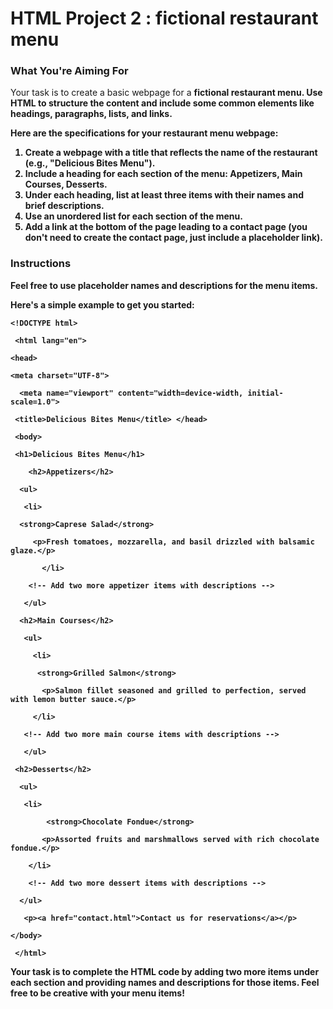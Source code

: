 # HTML Project 2 : fictional restaurant menu

### What You're Aiming For

Your task is to create a basic webpage for a <strong>fictional restaurant menu<strong>. Use HTML to structure the content and include some common elements like headings, paragraphs, lists, and links.

Here are the specifications for your restaurant menu webpage:

1. Create a webpage with a title that reflects the name of the restaurant (e.g., "Delicious Bites Menu").
2. Include a heading for each section of the menu: Appetizers, Main Courses, Desserts.
3. Under each heading, list at least three items with their names and brief descriptions.
4. Use an unordered list for each section of the menu.
5. Add a link at the bottom of the page leading to a contact page (you don't need to create the contact page, just include a placeholder link).
 

 
### Instructions

Feel free to use placeholder names and descriptions for the menu items. 

Here's a simple example to get you started:
```
<!DOCTYPE html>

 <html lang="en"> 

<head>    

<meta charset="UTF-8">  

  <meta name="viewport" content="width=device-width, initial-scale=1.0">   

 <title>Delicious Bites Menu</title> </head>

 <body>   

 <h1>Delicious Bites Menu</h1>

    <h2>Appetizers</h2>  

  <ul>     

   <li>          

  <strong>Caprese Salad</strong>       

     <p>Fresh tomatoes, mozzarella, and basil drizzled with balsamic glaze.</p> 

       </li>    

    <!-- Add two more appetizer items with descriptions --> 

   </ul>  

  <h2>Main Courses</h2> 

   <ul>   

     <li>      

      <strong>Grilled Salmon</strong>     

       <p>Salmon fillet seasoned and grilled to perfection, served with lemon butter sauce.</p>   

     </li>     

   <!-- Add two more main course items with descriptions --> 

   </ul>   

 <h2>Desserts</h2>  

  <ul>     

   <li>    

        <strong>Chocolate Fondue</strong>     

       <p>Assorted fruits and marshmallows served with rich chocolate fondue.</p>    

    </li>    

    <!-- Add two more dessert items with descriptions -->  

  </ul> 

   <p><a href="contact.html">Contact us for reservations</a></p> 

</body>

 </html>
```
Your task is to complete the HTML code by adding two more items under each section and providing names and descriptions for those items. Feel free to be creative with your menu items!
